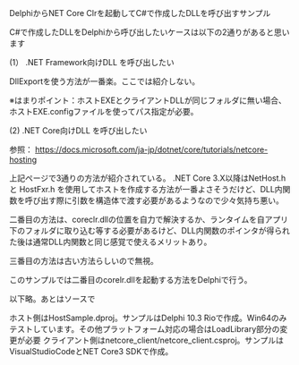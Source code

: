 DelphiからNET Core Clrを起動してC#で作成したDLLを呼び出すサンプル

C#で作成したDLLをDelphiから呼び出したいケースは以下の2通りがあると思います

(1） .NET Framework向けDLL を呼び出したい
  
  DllExportを使う方法が一番楽。ここでは紹介しない。
  
  ※はまりポイント：ホストEXEとクライアントDLLが同じフォルダに無い場合、ホストEXE.configファイルを使ってパス指定が必要。
  
(2) .NET Core向けDLL を呼び出したい

 参照：  https://docs.microsoft.com/ja-jp/dotnet/core/tutorials/netcore-hosting

 上記ページで3通りの方法が紹介されている。
 .NET Core 3.X以降はNetHost.h と HostFxr.h を使用してホストを作成する方法が一番よさそうだけど、DLL内関数を呼び出す際に引数を構造体で渡す必要があるようなので少々気持ち悪い。
 
  二番目の方法は、coreclr.dllの位置を自力で解決するか、ランタイムを自アプリ下のフォルダに取り込む等する必要があるけど、DLL内関数のポインタが得られた後は通常DLL内関数と同じ感覚で使えるメリットあり。
  
  三番目の方法は古い方法らしいので無視。
  
  このサンプルでは二番目のcorelr.dllを起動する方法をDelphiで行う。
  
 以下略。あとはソースで
 
 ホスト側はHostSample.dproj。サンプルはDelphi 10.3 Rioで作成。Win64のみテストしています。その他プラットフォーム対応の場合はLoadLibrary部分の変更が必要
 クライアント側はnetcore_client/netcore_client.csproj。サンプルはVisualStudioCodeとNET Core3 SDKで作成。
